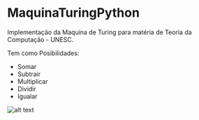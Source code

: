 # MaquinaTuringPython
Implementação da Maquina de Turing para matéria de Teoria da Computação - UNESC.


Tem como Posibilidades:
* Somar
* Subtrair
* Multiplicar
* Dividir
* Igualar 

![alt text](https://uploaddeimagens.com.br/images/001/718/388/full/PaginaPrincipal.png?1541791158 "Maquina de Turing")
